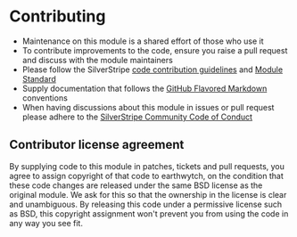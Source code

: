 # Contributing
- Maintenance on this module is a shared effort of those who use it
- To contribute improvements to the code, ensure you raise a pull request and discuss with the module maintainers
- Please follow the SilverStripe [code contribution guidelines](https://docs.silverstripe.org/en/contributing/code/) and [Module Standard](https://docs.silverstripe.org/en/developer_guides/extending/modules/#module-standard)
- Supply documentation that follows the [GitHub Flavored Markdown](https://help.github.com/articles/markdown-basics/) conventions
- When having discussions about this module in issues or pull request please adhere to the [SilverStripe Community Code of Conduct](https://docs.silverstripe.org/en/contributing/code_of_conduct/)


## Contributor license agreement
By supplying code to this module in patches, tickets and pull requests, you agree to assign copyright of that code to earthwytch, on the condition that these code changes are released under the same BSD license as the original module. We ask for this so that the ownership in the license is clear and unambiguous. By releasing this code under a permissive license such as BSD, this copyright assignment won't prevent you from using the code in any way you see fit.
